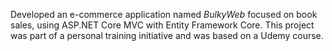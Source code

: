 Developed an e-commerce application named *BulkyWeb* focused on book sales, using ASP.NET Core MVC with Entity Framework Core. This project was part of a personal training initiative and was based on a Udemy course.
